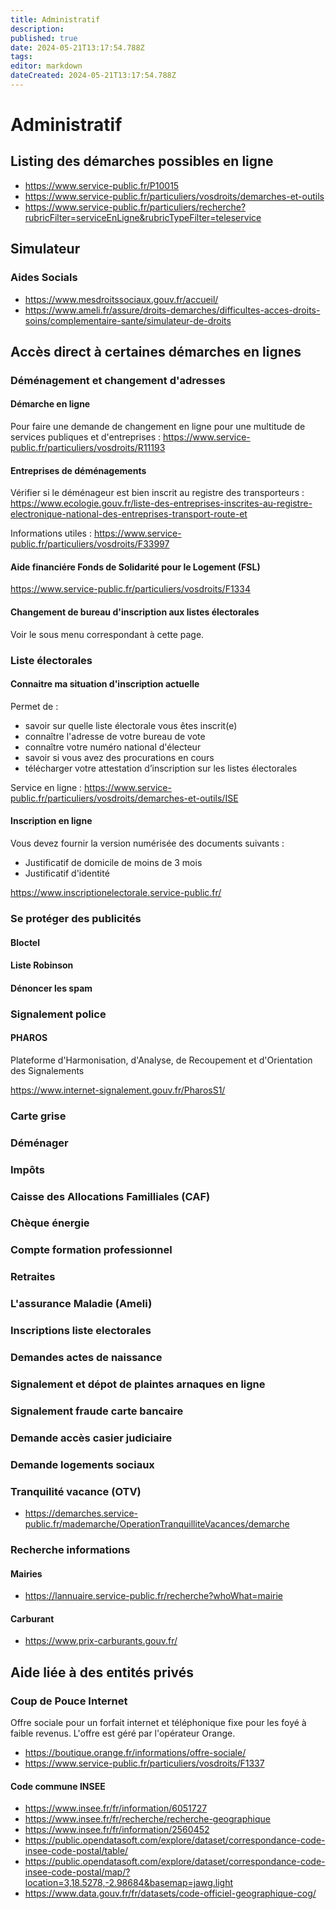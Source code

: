 ```yaml
---
title: Administratif
description: 
published: true
date: 2024-05-21T13:17:54.788Z
tags: 
editor: markdown
dateCreated: 2024-05-21T13:17:54.788Z
---
```


# Administratif

## Listing des démarches possibles en ligne

- <https://www.service-public.fr/P10015>
- <https://www.service-public.fr/particuliers/vosdroits/demarches-et-outils>
- <https://www.service-public.fr/particuliers/recherche?rubricFilter=serviceEnLigne&rubricTypeFilter=teleservice>

## Simulateur

### Aides Socials

- <https://www.mesdroitssociaux.gouv.fr/accueil/>
- <https://www.ameli.fr/assure/droits-demarches/difficultes-acces-droits-soins/complementaire-sante/simulateur-de-droits>

## Accès direct à certaines démarches en lignes

### Déménagement et changement d'adresses

#### Démarche en ligne

Pour faire une demande de changement en ligne pour une multitude de services publiques et d'entreprises : <https://www.service-public.fr/particuliers/vosdroits/R11193>

#### Entreprises de déménagements

Vérifier si le déménageur est bien inscrit au registre des transporteurs : <https://www.ecologie.gouv.fr/liste-des-entreprises-inscrites-au-registre-electronique-national-des-entreprises-transport-route-et>

Informations utiles : <https://www.service-public.fr/particuliers/vosdroits/F33997>

#### Aide financiére Fonds de Solidarité pour le Logement (FSL)

<https://www.service-public.fr/particuliers/vosdroits/F1334>

#### Changement de bureau d'inscription aux listes électorales

Voir le sous menu correspondant à cette page.

### Liste électorales

#### Connaitre ma situation d'inscription actuelle 

Permet de :

- savoir sur quelle liste électorale vous êtes inscrit(e)
- connaître l'adresse de votre bureau de vote
- connaître votre numéro national d'électeur
- savoir si vous avez des procurations en cours
- télécharger votre attestation d’inscription sur les listes électorales

Service en ligne : <https://www.service-public.fr/particuliers/vosdroits/demarches-et-outils/ISE>

#### Inscription en ligne

Vous devez fournir la version numérisée des documents suivants :

- Justificatif de domicile de moins de 3 mois
- Justificatif d'identité

<https://www.inscriptionelectorale.service-public.fr/>

### Se protéger des publicités

#### Bloctel

#### Liste Robinson

#### Dénoncer les spam

### Signalement police

#### PHAROS

Plateforme d'Harmonisation, d'Analyse, de Recoupement et d'Orientation des Signalements

<https://www.internet-signalement.gouv.fr/PharosS1/>

### Carte grise

### Déménager

### Impôts

### Caisse des Allocations Familliales (CAF)

### Chèque énergie

### Compte formation professionnel

### Retraites

### L'assurance Maladie (Ameli)

### Inscriptions liste electorales

### Demandes actes de naissance

### Signalement et dépot de plaintes arnaques en ligne

### Signalement fraude carte bancaire

### Demande accès casier judiciaire

### Demande logements sociaux

### Tranquilité vacance (OTV)
- <https://demarches.service-public.fr/mademarche/OperationTranquilliteVacances/demarche>


### Recherche informations

#### Mairies

- <https://lannuaire.service-public.fr/recherche?whoWhat=mairie>

#### Carburant

- <https://www.prix-carburants.gouv.fr/>

## Aide liée à des entités privés

### Coup de Pouce Internet

Offre sociale pour un forfait internet et téléphonique fixe pour les foyé à faible revenus. L'offre est géré par l'opérateur Orange.

- <https://boutique.orange.fr/informations/offre-sociale/>
- <https://www.service-public.fr/particuliers/vosdroits/F1337>

#### Code commune INSEE

- <https://www.insee.fr/fr/information/6051727>
- <https://www.insee.fr/fr/recherche/recherche-geographique>
- <https://www.insee.fr/fr/information/2560452>
- <https://public.opendatasoft.com/explore/dataset/correspondance-code-insee-code-postal/table/>
- <https://public.opendatasoft.com/explore/dataset/correspondance-code-insee-code-postal/map/?location=3,18.5278,-2.98684&basemap=jawg.light>
- <https://www.data.gouv.fr/fr/datasets/code-officiel-geographique-cog/>
